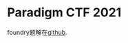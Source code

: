 # Paradigm CTF 2021

foundry题解在[github](https://github.com/chen4903/Paradigm-2021).





















